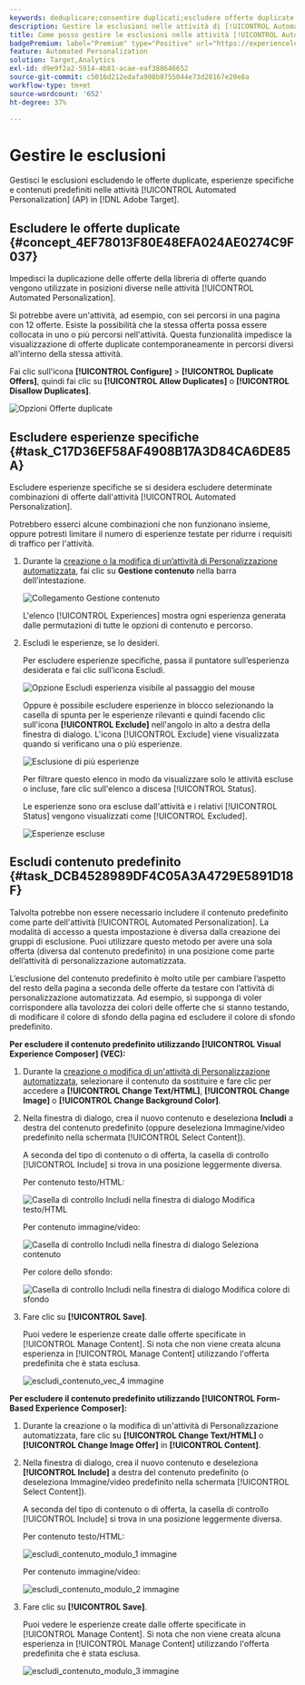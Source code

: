 ```yaml
---
keywords: deduplicare;consentire duplicati;escludere offerte duplicate;personalizzazione automatizzata;non consentire offerte duplicate;escludere;contenuto predefinito;
description: Gestire le esclusioni nelle attività di [!UICONTROL Automated Personalization] (AP).
title: Come posso gestire le esclusioni nelle attività [!UICONTROL Automated Personalization]?
badgePremium: label="Premium" type="Positive" url="https://experienceleague.adobe.com/docs/target/using/introduction/intro.html?lang=en#premium newtab=true" tooltip="Scopri cosa è incluso in Target Premium."
feature: Automated Personalization
solution: Target,Analytics
exl-id: d9e9f2a2-5914-4b81-acae-eaf388646652
source-git-commit: c5016d212edafa908b8755044e73d28167e20e8a
workflow-type: tm+mt
source-wordcount: '652'
ht-degree: 37%

---
```


# Gestire le esclusioni

Gestisci le esclusioni escludendo le offerte duplicate, esperienze specifiche e contenuti predefiniti nelle attività [!UICONTROL Automated Personalization] (AP) in [!DNL Adobe Target].

## Escludere le offerte duplicate {#concept_4EF78013F80E48EFA024AE0274C9F037}

Impedisci la duplicazione delle offerte della libreria di offerte quando vengono utilizzate in posizioni diverse nelle attività [!UICONTROL Automated Personalization].

Si potrebbe avere un&#39;attività, ad esempio, con sei percorsi in una pagina con 12 offerte. Esiste la possibilità che la stessa offerta possa essere collocata in uno o più percorsi nell&#39;attività. Questa funzionalità impedisce la visualizzazione di offerte duplicate contemporaneamente in percorsi diversi all&#39;interno della stessa attività.

Fai clic sull&#39;icona **[!UICONTROL Configure]** > **[!UICONTROL Duplicate Offers]**, quindi fai clic su **[!UICONTROL Allow Duplicates]** o **[!UICONTROL Disallow Duplicates]**.

![Opzioni Offerte duplicate](/help/main/c-activities/t-automated-personalization/assets/duplicate_offers-new.png)

## Escludere esperienze specifiche {#task_C17D36EF58AF4908B17A3D84CA6DE85A}

Escludere esperienze specifiche se si desidera escludere determinate combinazioni di offerte dall&#39;attività [!UICONTROL Automated Personalization].

Potrebbero esserci alcune combinazioni che non funzionano insieme, oppure potresti limitare il numero di esperienze testate per ridurre i requisiti di traffico per l&#39;attività.

1. Durante la [creazione o la modifica di un’attività di Personalizzazione automatizzata](/help/main/c-activities/t-automated-personalization/create-ap-activity.md), fai clic su **Gestione contenuto** nella barra dell’intestazione.

   ![Collegamento Gestione contenuto](/help/main/c-activities/t-automated-personalization/assets/manage-content.png)

   L&#39;elenco [!UICONTROL Experiences] mostra ogni esperienza generata dalle permutazioni di tutte le opzioni di contenuto e percorso.

1. Escludi le esperienze, se lo desideri.

   Per escludere esperienze specifiche, passa il puntatore sull’esperienza desiderata e fai clic sull’icona Escludi.

   ![Opzione Escludi esperienza visibile al passaggio del mouse](/help/main/c-activities/t-automated-personalization/assets/exclude_exp_1a.png)

   Oppure è possibile escludere esperienze in blocco selezionando la casella di spunta per le esperienze rilevanti e quindi facendo clic sull&#39;icona **[!UICONTROL Exclude]** nell&#39;angolo in alto a destra della finestra di dialogo. L&#39;icona [!UICONTROL Exclude] viene visualizzata quando si verificano una o più esperienze.

   ![Esclusione di più esperienze](/help/main/c-activities/t-automated-personalization/assets/exclude_exp_2a.png)

   Per filtrare questo elenco in modo da visualizzare solo le attività escluse o incluse, fare clic sull&#39;elenco a discesa [!UICONTROL Status].

   Le esperienze sono ora escluse dall&#39;attività e i relativi [!UICONTROL Status] vengono visualizzati come [!UICONTROL Excluded].

   ![Esperienze escluse](/help/main/c-activities/t-automated-personalization/assets/exclude_exp_3a.png)

## Escludi contenuto predefinito {#task_DCB4528989DF4C05A3A4729E5891D18F}

Talvolta potrebbe non essere necessario includere il contenuto predefinito come parte dell&#39;attività [!UICONTROL Automated Personalization]. La modalità di accesso a questa impostazione è diversa dalla creazione dei gruppi di esclusione. Puoi utilizzare questo metodo per avere una sola offerta (diversa dal contenuto predefinito) in una posizione come parte dell’attività di personalizzazione automatizzata.

L’esclusione del contenuto predefinito è molto utile per cambiare l’aspetto del resto della pagina a seconda delle offerte da testare con l’attività di personalizzazione automatizzata. Ad esempio, si supponga di voler corrispondere alla tavolozza dei colori delle offerte che si stanno testando, di modificare il colore di sfondo della pagina ed escludere il colore di sfondo predefinito.

**Per escludere il contenuto predefinito utilizzando [!UICONTROL Visual Experience Composer] (VEC):**

1. Durante la [creazione o modifica di un&#39;attività di Personalizzazione automatizzata](/help/main/c-activities/t-automated-personalization/create-ap-activity.md), selezionare il contenuto da sostituire e fare clic per accedere a **[!UICONTROL Change Text/HTML]**, **[!UICONTROL Change Image]** o **[!UICONTROL Change Background Color]**.
1. Nella finestra di dialogo, crea il nuovo contenuto e deseleziona **Includi** a destra del contenuto predefinito (oppure deseleziona Immagine/video predefinito nella schermata [!UICONTROL Select Content]).

   A seconda del tipo di contenuto o di offerta, la casella di controllo [!UICONTROL Include] si trova in una posizione leggermente diversa.

   Per contenuto testo/HTML:

   ![Casella di controllo Includi nella finestra di dialogo Modifica testo/HTML](/help/main/c-activities/t-automated-personalization/assets/exclude_content_vec_1a.png)

   Per contenuto immagine/video:

   ![Casella di controllo Includi nella finestra di dialogo Seleziona contenuto](/help/main/c-activities/t-automated-personalization/assets/exclude_content_vec_2a.png)

   Per colore dello sfondo:

   ![Casella di controllo Includi nella finestra di dialogo Modifica colore di sfondo](/help/main/c-activities/t-automated-personalization/assets/exclude_content_vec_3a.png)

1. Fare clic su **[!UICONTROL Save]**.

   Puoi vedere le esperienze create dalle offerte specificate in [!UICONTROL Manage Content]. Si nota che non viene creata alcuna esperienza in [!UICONTROL Manage Content] utilizzando l&#39;offerta predefinita che è stata esclusa.

   ![escludi_contenuto_vec_4 immagine](assets/exclude_content_vec_4.png)

**Per escludere il contenuto predefinito utilizzando [!UICONTROL Form-Based Experience Composer]:**

1. Durante la creazione o la modifica di un&#39;attività di Personalizzazione automatizzata, fare clic su **[!UICONTROL Change Text/HTML]** o **[!UICONTROL Change Image Offer]** in **[!UICONTROL Content]**.
1. Nella finestra di dialogo, crea il nuovo contenuto e deseleziona **[!UICONTROL Include]** a destra del contenuto predefinito (o deseleziona Immagine/video predefinito nella schermata [!UICONTROL Select Content]).

   A seconda del tipo di contenuto o di offerta, la casella di controllo [!UICONTROL Include] si trova in una posizione leggermente diversa.

   Per contenuto testo/HTML:

   ![escludi_contenuto_modulo_1 immagine](assets/exclude_content_form_1.png)

   Per contenuto immagine/video:

   ![escludi_contenuto_modulo_2 immagine](assets/exclude_content_form_2.png)

1. Fare clic su **[!UICONTROL Save]**.

   Puoi vedere le esperienze create dalle offerte specificate in [!UICONTROL Manage Content]. Si nota che non viene creata alcuna esperienza in [!UICONTROL Manage Content] utilizzando l&#39;offerta predefinita che è stata esclusa.

   ![escludi_contenuto_modulo_3 immagine](assets/exclude_content_form_3.png)
